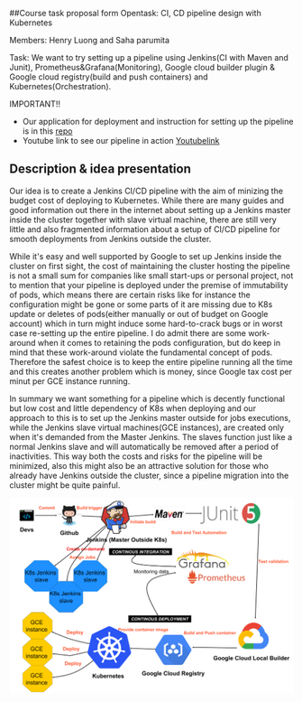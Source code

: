 ##Course task proposal form
Opentask: CI, CD pipeline design with Kubernetes

Members: Henry Luong and Saha parumita

Task: We want to try setting up a pipeline using Jenkins(CI with Maven and Junit), Prometheus&Grafana(Monitoring), Google cloud builder plugin & Google cloud registry(build and push containers) and Kubernetes(Orchestration). 

IMPORTANT!! 
 * Our application for deployment and instruction for setting up the pipeline is in this [repo](https://github.com/Tailp/CI) 
 * Youtube link to see our pipeline in action [Youtubelink](https://www.youtube.com/watch?v=kEL1E0Bih_0&feature=youtu.beO) 
## Description & idea presentation
Our idea is to create a Jenkins CI/CD pipeline with the aim of minizing the budget cost of deploying to Kubernetes. While there are many guides and good information out there in the internet about setting up a Jenkins master inside the cluster together with slave virtual machine, there are still very little and also fragmented information about a setup of CI/CD pipeline for smooth deployments from Jenkins outside the cluster. 

While it's easy and well supported by Google to set up Jenkins inside the cluster on first sight, the cost of maintaining the cluster hosting the pipeline is not a small sum for companies like small start-ups or personal project, not to mention that your pipeline is deployed under the premise of immutability of pods, which means there are certain risks like for instance the configuration might be gone or some parts of it are missing due to K8s update or deletes of pods(either manually or out of budget on Google account) which in turn might induce some hard-to-crack bugs or in worst case re-setting up the entire pipeline. I do admit there are some work-around when it comes to retaining the pods configuration, but do keep in mind that these work-around violate the fundamental concept of pods. Therefore the safest choice is to keep the entire pipeline running all the time and this creates another problem which is money, since Google tax cost per minut per GCE instance running. 

In summary we want something for a pipeline which is decently functional but low cost and little dependency of K8s when deploying and our  approach to this is to set up the Jenkins master outside for jobs executions, while the Jenkins slave virtual machines(GCE instances), are created only when it's demanded from the Master Jenkins. The slaves function just like a normal Jenkins slave and will automatically be removed after a period of inactivities. This way both the costs and risks for the pipeline will be minimized, also this might also be an attractive solution for those who already have Jenkins outside the cluster, since a pipeline migration into the cluster might be quite painful.

![Pipeline](CI-CDdesign.png)



